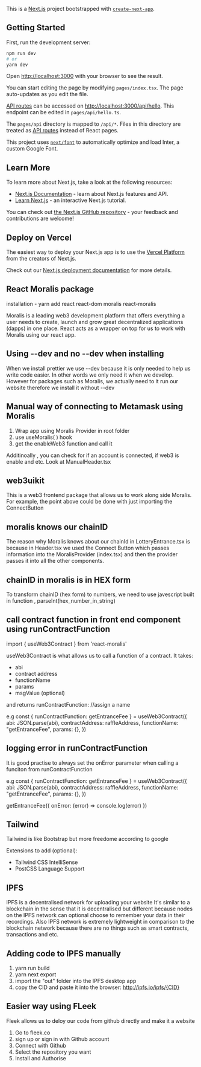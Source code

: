 This is a [Next.js](https://nextjs.org/) project bootstrapped with [`create-next-app`](https://github.com/vercel/next.js/tree/canary/packages/create-next-app).

## Getting Started

First, run the development server:

```bash
npm run dev
# or
yarn dev
```

Open [http://localhost:3000](http://localhost:3000) with your browser to see the result.

You can start editing the page by modifying `pages/index.tsx`. The page auto-updates as you edit the file.

[API routes](https://nextjs.org/docs/api-routes/introduction) can be accessed on [http://localhost:3000/api/hello](http://localhost:3000/api/hello). This endpoint can be edited in `pages/api/hello.ts`.

The `pages/api` directory is mapped to `/api/*`. Files in this directory are treated as [API routes](https://nextjs.org/docs/api-routes/introduction) instead of React pages.

This project uses [`next/font`](https://nextjs.org/docs/basic-features/font-optimization) to automatically optimize and load Inter, a custom Google Font.

## Learn More

To learn more about Next.js, take a look at the following resources:

- [Next.js Documentation](https://nextjs.org/docs) - learn about Next.js features and API.
- [Learn Next.js](https://nextjs.org/learn) - an interactive Next.js tutorial.

You can check out [the Next.js GitHub repository](https://github.com/vercel/next.js/) - your feedback and contributions are welcome!

## Deploy on Vercel

The easiest way to deploy your Next.js app is to use the [Vercel Platform](https://vercel.com/new?utm_medium=default-template&filter=next.js&utm_source=create-next-app&utm_campaign=create-next-app-readme) from the creators of Next.js.

Check out our [Next.js deployment documentation](https://nextjs.org/docs/deployment) for more details.





## React Moralis package
installation - yarn add react react-dom moralis react-moralis

Moralis is a leading web3 development platform that offers everything a user needs to create, launch and grow great decentralized applications (dapps) in one place. React acts as a wrapper on top for us to work with Moralis using our react app.



## Using --dev and no --dev when installing
When we install prettier we use --dev because it is only needed to help us write code easier. In other words we only need it when we develop. However for packages such as Moralis, we actually need to it run our website therefore we install it without --dev


## Manual way of connecting to Metamask using Moralis
1. Wrap app using  Moralis Provider in root folder
2. use useMoralis( ) hook
3. get the enableWeb3 function and call it

Additinoally , you can check for if an account is connected, if web3 is enable and etc. Look at ManualHeader.tsx


## web3uikit
This is a web3 frontend package that allows us to work along side Moralis. For example, the point above could be done with just importing the ConnectButton

## moralis knows our chainID
The reason why Moralis knows about our chainId in LotteryEntrance.tsx is because in Header.tsx we used the Connect Button which passes information into the MoralisProvider (index.tsx) and then the provider passes it into all the other components.


## chainID in moralis is in HEX form
To transform chainID (hex form) to numbers, we need to use javescript built in function , parseInt(hex_number_in_string)


## call contract function in front end component using runContractFunction

import { useWeb3Contract } from 'react-moralis'

useWeb3Contract is what allows us to call a function of a contract. It takes:
- abi
- contract address
- functionName
- params
- msgValue (optional)

and returns runContractFunction: //assign a name

e.g 
 const { runContractFunction: getEntranceFee } = useWeb3Contract({
        abi: JSON.parse(abi),
        contractAddress: raffleAddress,
        functionName: "getEntranceFee",
        params: {},
    })


## logging error in runContractFunction
It is good practise to always set the onError parameter when calling a funciton from runContractFunction

e.g 
 const { runContractFunction: getEntranceFee } = useWeb3Contract({
        abi: JSON.parse(abi),
        contractAddress: raffleAddress,
        functionName: "getEntranceFee",
        params: {},
    })

getEntranceFee({
    onError: (error) => console.log(error)
})


## Tailwind

Tailwind is like Bootstrap but more freedome according to google

Extensions to add (optional):
- Tailwind CSS IntelliSense
- PostCSS Language Support


## IPFS
IPFS is a decentralised network for uploading your website
It's similar to a blockchain in the sense that it is decentralised
but different because nodes on the IPFS network can optional choose to remember your data in their recordings.
Also  IPFS network is extremely lightweight in comparison to the blockchain network because there are no things such as
smart contracts, transactions and etc.


## Adding code to IPFS manually
1. yarn run build
2. yarn next export
3. import the "out" folder into the IPFS desktop app
4. copy the CID and paste it into the browser: http://ipfs.io/ipfs/{CID}


## Easier way using FLeek
Fleek allows us to deloy our code from github directly and make it a website
1. Go to fleek.co
2. sign up or sign in with Github account
3. Connect with Github 
4. Select the repository you want
5. Install and Authorise